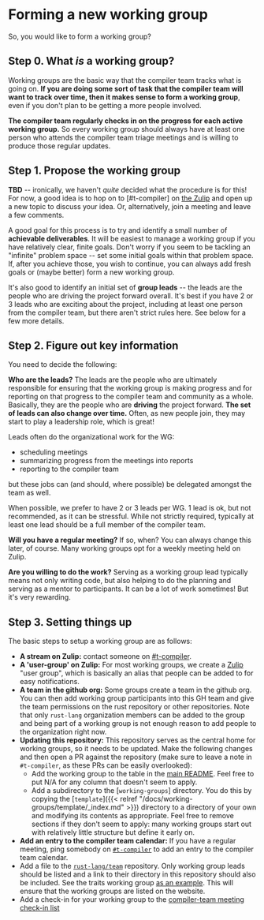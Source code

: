 # Forming a new working group

So, you would like to form a working group?

## Step 0. What *is* a working group?

Working groups are the basic way that the compiler team tracks what is
going on. **If you are doing some sort of task that the compiler team
will want to track over time, then it makes sense to form a working
group**, even if you don't plan to be getting a more people involved.

**The compiler team regularly checks in on the progress for each active
working group.** So every working group should always have at least one
person who attends the compiler team triage meetings and is willing to
produce those regular updates.

## Step 1. Propose the working group

**TBD** -- ironically, we haven't *quite* decided what the procedure
is for this!  For now, a good idea is to hop on to [#t-compiler] on [the
Zulip][cp] and open up a new topic to discuss your idea. Or,
alternatively, join a meeting and leave a few comments.

[cp]: ../../about/chat-platform


A good goal for this process is to try and identify a small number of
**achievable deliverables**. It will be easiest to manage a working
group if you have relatively clear, finite goals. Don't worry if you
seem to be tackling an "infinite" problem space -- set some initial
goals within that problem space. If, after you achieve those, you wish
to continue, you can always add fresh goals or (maybe better) form a
new working group.

It's also good to identify an initial set of **group leads** -- the
leads are the people who are driving the project forward overall. It's
best if you have 2 or 3 leads who are exciting about the project,
including at least one person from the compiler team, but there aren't
strict rules here. See below for a few more details.

## Step 2. Figure out key information

You need to decide the following:

**Who are the leads?** The leads are the people who are ultimately
responsible for ensuring that the working group is making progress and
for reporting on that progress to the compiler team and community as a
whole. Basically, they are the people who are **driving** the project
forward.  **The set of leads can also change over time.** Often, as
new people join, they may start to play a leadership role, which is
great!

Leads often do the organizational work for the WG:

- scheduling meetings
- summarizing progress from the meetings into reports
- reporting to the compiler team

but these jobs can (and should, where possible) be delegated amongst
the team as well.

When possible, we prefer to have 2 or 3 leads per WG. 1 lead is ok,
but not recommended, as it can be stressful. While not strictly
required, typically at least one lead should be a full member of the
compiler team.

**Will you have a regular meeting?** If so, when? You can always
change this later, of course. Many working groups opt for a weekly
meeting held on Zulip.

**Are you willing to do the work?** Serving as a working group lead
typically means not only writing code, but also helping to do the
planning and serving as a mentor to participants. It can be a lot of
work sometimes! But it's very rewarding.

## Step 3. Setting things up

The basic steps to setup a working group are as follows:

- **A stream on Zulip:** contact someone on [#t-compiler][cp].
- **A 'user-group' on Zulip:** For most working groups, we create a
  [Zulip][cp] "user group", which is basically an alias that people
  can be added to for easy notifications.
- **A team in the github org:** Some groups create a team in the github org.
  You can then add working group participants into this GH team and give the team
  permissions on the rust repository or other repositories. Note that only `rust-lang`
  organization members can be added to the group and being part of a working group is
  not enough reason to add people to the organization right now.
- **Updating this repository:** This repository serves as the central home
  for working groups, so it needs to be updated. Make the following changes and
  then open a PR against the repository (make sure to leave a note in `#t-compiler`,
  as these PRs can be easily overlooked):
  - Add the working group to the table in the [main
    README][README]. Feel free to put N/A for any column that doesn't
    seem to apply.
  - Add a subdirectory to the [`working-groups`] directory. You do
    this by copying the [`template`]({{< relref "/docs/working-groups/template/_index.md" >}}) directory to a
    directory of your own and modifying its contents as appropriate.
    Feel free to remove sections if they don't seem to apply: many
    working groups start out with relatively little structure but
    define it early on.
- **Add an entry to the compiler team calendar:** If you have a regular meeting,
  ping somebody on [`#t-compiler`][cp] to add an entry to the compiler team calendar.
- Add a file to the [`rust-lang/team`][team_repo] repository. Only working group leads should be
  listed and a link to their directory in this repository should also be included. See the
  traits working group [as an example][team_repo_example]. This will ensure that the working groups
  are listed on the website.
- Add a check-in for your working group to the [compiler-team meeting check-in list](check_in)

[team_repo]: https://github.com/rust-lang/team
[team_repo_example]: https://github.com/rust-lang/team/blob/master/teams/wg-traits.toml

[check_in]: ../../about/triage-meeting
[README]: https://github.com/rust-lang/compiler-team/blob/master/procedures/README.md
[template]: ../../working-groups/template/_index
